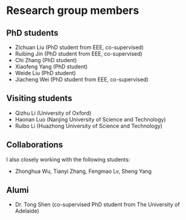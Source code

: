 
# Research group members

## PhD students
- Zichuan Liu (PhD student from EEE, co-supervised)
- Ruibing Jin (PhD student from EEE, co-supervised)
- Chi Zhang (PhD student)
- Xiaofeng Yang (PhD student)
- Weide Liu (PhD student)
- Jiacheng Wei (PhD student from EEE, co-supervised)

## Visiting students
- Qizhu Li (University of Oxford)
- Haonan Luo (Nanjing University of Science and Technology)
- Ruibo Li (Huazhong University of Science and Technology)

## Collaborations
I also closely working with the following students:  
- Zhonghua Wu, Tianyi Zhang, Fengmao Lv, Sheng Yang

## Alumi
- Dr. Tong Shen (co-supervised PhD student from The University of Adelaide)

